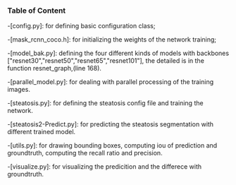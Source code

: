 ### Table of Content

-[config.py]: for defining basic configuration class;

-[mask_rcnn_coco.h]: for initializing the weights of the network training;

-[model_bak.py]: defining the four different kinds of models with backbones ["resnet30","resnet50","resnet65","resnet101"], the detailed is in the function resnet_graph,(line 168).

-[parallel_model.py]: for dealing with parallel processing of the training images.

-[steatosis.py]: for defining the steatosis config file and training the network.

-[steatosis2-Predict.py]: for predicting the steatosis segmentation with different trained model.

-[utils.py]: for drawing bounding boxes, computing iou of prediction and groundtruth, computing the recall ratio and precision.

-[visualize.py]: for visualizing the predicition and the differece with groundtruth.

